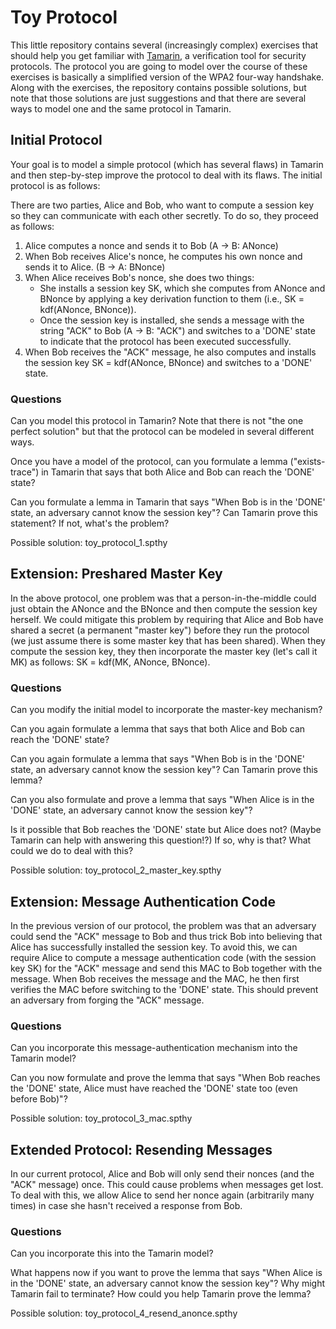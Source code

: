 # Toy Protocol

This little repository contains several (increasingly complex) exercises that should help you get familiar with [Tamarin](https://tamarin-prover.github.io/), a verification tool for security protocols. The protocol you are going to model over the course of these exercises is basically a simplified version of the WPA2 four-way handshake. Along with the exercises, the repository contains possible solutions, but note that those solutions are just suggestions and that there are several ways to model one and the same protocol in Tamarin.

## Initial Protocol

Your goal is to model a simple protocol (which has several flaws) in Tamarin and then step-by-step improve the protocol to deal with its flaws. The initial protocol is as follows:

There are two parties, Alice and Bob, who want to compute a session key so they can communicate with each other secretly. To do so, they proceed as follows:

1. Alice computes a nonce and sends it to Bob (A -> B: ANonce)
2. When Bob receives Alice's nonce, he computes his own nonce and sends it to Alice. (B -> A: BNonce)
3. When Alice receives Bob's nonce, she does two things:
   - She installs a session key SK, which she computes from ANonce and BNonce by applying a key derivation function to them (i.e., SK = kdf(ANonce, BNonce)). 
   - Once the session key is installed, she sends a message with the string "ACK" to Bob (A -> B: "ACK") and switches to a 'DONE' state to indicate that the protocol has been executed successfully.
4. When Bob receives the "ACK" message, he also computes and installs the session key SK = kdf(ANonce, BNonce) and switches to a 'DONE' state.

### Questions

Can you model this protocol in Tamarin? Note that there is not "the one perfect solution" but that the protocol can be modeled in several different ways.

Once you have a model of the protocol, can you formulate a lemma ("exists-trace") in Tamarin that says that both Alice and Bob can reach the 'DONE' state?

Can you formulate a lemma in Tamarin that says "When Bob is in the 'DONE' state, an adversary cannot know the session key"? Can Tamarin prove this statement? If not, what's the problem?

Possible solution: toy_protocol_1.spthy

## Extension: Preshared Master Key

In the above protocol, one problem was that a person-in-the-middle could just obtain the ANonce and the BNonce and then compute the session key herself. We could mitigate this problem by requiring that Alice and Bob have shared a secret (a permanent "master key") before they run the protocol (we just assume there is some master key that has been shared). When they compute the session key, they then incorporate the master key (let's call it MK) as follows: SK = kdf(MK, ANonce, BNonce).

### Questions

Can you modify the initial model to incorporate the master-key mechanism?

Can you again formulate a lemma that says that both Alice and Bob can reach the 'DONE' state?

Can you again formulate a lemma that says "When Bob is in the 'DONE' state, an adversary cannot know the session key"? Can Tamarin prove this lemma?

Can you also formulate and prove a lemma that says "When Alice is in the 'DONE' state, an adversary cannot know the session key"?

Is it possible that Bob reaches the 'DONE' state but Alice does not? (Maybe Tamarin can help with answering this question!?) If so, why is that? What could we do to deal with this?

Possible solution: toy_protocol_2_master_key.spthy

## Extension: Message Authentication Code

In the previous version of our protocol, the problem was that an adversary could send the "ACK" message to Bob and thus trick Bob into believing that Alice has successfully installed the session key. To avoid this, we can require Alice to compute a message authentication code (with the session key SK) for the "ACK" message and send this MAC to Bob together with the message. When Bob receives the message and the MAC, he then first verifies the MAC before switching to the 'DONE' state. This should prevent an adversary from forging the "ACK" message.

### Questions

Can you incorporate this message-authentication mechanism into the Tamarin model?

Can you now formulate and prove the lemma that says "When Bob reaches the 'DONE' state, Alice must have reached the 'DONE' state too (even before Bob)"?

Possible solution: toy_protocol_3_mac.spthy

## Extended Protocol: Resending Messages

In our current protocol, Alice and Bob will only send their nonces (and the "ACK" message) once. This could cause problems when messages get lost. To deal with this, we allow Alice to send her nonce again (arbitrarily many times) in case she hasn't received a response from Bob.

### Questions

Can you incorporate this into the Tamarin model?

What happens now if you want to prove the lemma that says "When Alice is in the 'DONE' state, an adversary cannot know the session key"? Why might Tamarin fail to terminate? How could you help Tamarin prove the lemma?

Possible solution: toy_protocol_4_resend_anonce.spthy
